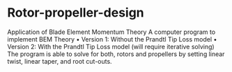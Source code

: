 # Rotor-propeller-design
Application of Blade Element Momentum Theory
A computer program to implement BEM Theory
• Version 1: Without the Prandtl Tip Loss model
• Version 2: With the Prandtl Tip Loss model (will require iterative solving)
The program is able to solve for both, rotors and propellers by setting linear twist, linear taper, and root cut-outs.
